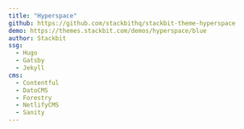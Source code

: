```yaml
---
title: "Hyperspace"
github: https://github.com/stackbithq/stackbit-theme-hyperspace
demo: https://themes.stackbit.com/demos/hyperspace/blue
author: Stackbit
ssg:
  - Hugo
  - Gatsby
  - Jekyll
cms:
  - Contentful
  - DatoCMS
  - Forestry
  - NetlifyCMS
  - Sanity
---
```

